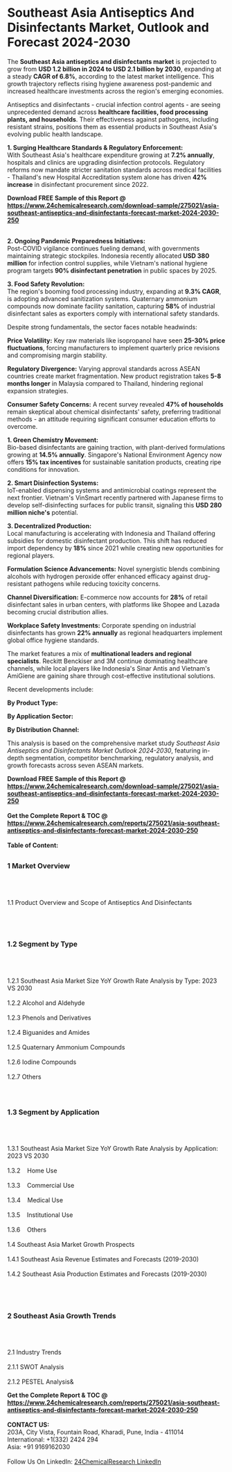<h1>Southeast Asia Antiseptics And Disinfectants Market, Outlook and Forecast 2024-2030</h1><p>The <strong>Southeast Asia antiseptics and disinfectants market</strong> is projected to grow from <strong>USD 1.2 billion in 2024 to USD 2.1 billion by 2030</strong>, expanding at a steady <strong>CAGR of 6.8%</strong>, according to the latest market intelligence. This growth trajectory reflects rising hygiene awareness post-pandemic and increased healthcare investments across the region's emerging economies.</p><p>Antiseptics and disinfectants - crucial infection control agents - are seeing unprecedented demand across <strong>healthcare facilities, food processing plants, and households</strong>. Their effectiveness against pathogens, including resistant strains, positions them as essential products in Southeast Asia's evolving public health landscape.</p><p><strong>1. Surging Healthcare Standards &amp; Regulatory Enforcement:</strong><br>
With Southeast Asia's healthcare expenditure growing at <strong>7.2% annually</strong>, hospitals and clinics are upgrading disinfection protocols. Regulatory reforms now mandate stricter sanitation standards across medical facilities - Thailand's new Hospital Accreditation system alone has driven <strong>42% increase</strong> in disinfectant procurement since 2022.</p><div><b>Download FREE Sample of this Report @ 
            <a href="https://www.24chemicalresearch.com/download-sample/275021/asia-southeast-antiseptics-and-disinfectants-forecast-market-2024-2030-250">
            https://www.24chemicalresearch.com/download-sample/275021/asia-southeast-antiseptics-and-disinfectants-forecast-market-2024-2030-250</a></b></div><br><p><strong>2. Ongoing Pandemic Preparedness Initiatives:</strong><br>
Post-COVID vigilance continues fueling demand, with governments maintaining strategic stockpiles. Indonesia recently allocated <strong>USD 380 million</strong> for infection control supplies, while Vietnam's national hygiene program targets <strong>90% disinfectant penetration</strong> in public spaces by 2025.</p><p><strong>3. Food Safety Revolution:</strong><br>
The region's booming food processing industry, expanding at <strong>9.3% CAGR</strong>, is adopting advanced sanitization systems. Quaternary ammonium compounds now dominate facility sanitation, capturing <strong>58%</strong> of industrial disinfectant sales as exporters comply with international safety standards.</p><p>Despite strong fundamentals, the sector faces notable headwinds:</p><p><strong>Price Volatility:</strong> Key raw materials like isopropanol have seen <strong>25-30% price fluctuations</strong>, forcing manufacturers to implement quarterly price revisions and compromising margin stability.</p><p><strong>Regulatory Divergence:</strong> Varying approval standards across ASEAN countries create market fragmentation. New product registration takes <strong>5-8 months longer</strong> in Malaysia compared to Thailand, hindering regional expansion strategies.</p><p><strong>Consumer Safety Concerns:</strong> A recent survey revealed <strong>47% of households</strong> remain skeptical about chemical disinfectants' safety, preferring traditional methods - an attitude requiring significant consumer education efforts to overcome.</p><p><strong>1. Green Chemistry Movement:</strong><br>
Bio-based disinfectants are gaining traction, with plant-derived formulations growing at <strong>14.5% annually</strong>. Singapore's National Environment Agency now offers <strong>15% tax incentives</strong> for sustainable sanitation products, creating ripe conditions for innovation.</p><p><strong>2. Smart Disinfection Systems:</strong><br>
IoT-enabled dispensing systems and antimicrobial coatings represent the next frontier. Vietnam's VinSmart recently partnered with Japanese firms to develop self-disinfecting surfaces for public transit, signaling this <strong>USD 280 million niche's</strong> potential.</p><p><strong>3. Decentralized Production:</strong><br>
Local manufacturing is accelerating with Indonesia and Thailand offering subsidies for domestic disinfectant production. This shift has reduced import dependency by <strong>18%</strong> since 2021 while creating new opportunities for regional players.</p><p><strong>Formulation Science Advancements:</strong> Novel synergistic blends combining alcohols with hydrogen peroxide offer enhanced efficacy against drug-resistant pathogens while reducing toxicity concerns.</p><p><strong>Channel Diversification:</strong> E-commerce now accounts for <strong>28%</strong> of retail disinfectant sales in urban centers, with platforms like Shopee and Lazada becoming crucial distribution allies.</p><p><strong>Workplace Safety Investments:</strong> Corporate spending on industrial disinfectants has grown <strong>22% annually</strong> as regional headquarters implement global office hygiene standards.</p><p>The market features a mix of <strong>multinational leaders and regional specialists</strong>. Reckitt Benckiser and 3M continue dominating healthcare channels, while local players like Indonesia's Sinar Antis and Vietnam's AmiGiene are gaining share through cost-effective institutional solutions.</p><p>Recent developments include:
</p><p><strong>By Product Type:</strong></p><p><strong>By Application Sector:</strong></p><p><strong>By Distribution Channel:</strong></p><p>This analysis is based on the comprehensive market study <em>Southeast Asia Antiseptics and Disinfectants Market Outlook 2024-2030</em>, featuring in-depth segmentation, competitor benchmarking, regulatory analysis, and growth forecasts across seven ASEAN markets.</p><div><b>Download FREE Sample of this Report @ 
            <a href="https://www.24chemicalresearch.com/download-sample/275021/asia-southeast-antiseptics-and-disinfectants-forecast-market-2024-2030-250">
            https://www.24chemicalresearch.com/download-sample/275021/asia-southeast-antiseptics-and-disinfectants-forecast-market-2024-2030-250</a></b></div><br><div><b>Get the Complete Report & TOC @ 
            <a href="https://www.24chemicalresearch.com/reports/275021/asia-southeast-antiseptics-and-disinfectants-forecast-market-2024-2030-250">
            https://www.24chemicalresearch.com/reports/275021/asia-southeast-antiseptics-and-disinfectants-forecast-market-2024-2030-250</a></b></div><br>
            <b>Table of Content:</b><p><h2><span style="font-size:16px"><strong>1 Market Overview&nbsp;&nbsp; &nbsp;</strong></span></h2><br />
<br />
<p>1.1 Product Overview and Scope of Antiseptics And Disinfectants&nbsp;</p><br />
<br />
<h2><strong><span style="font-size:16px">1.2 Segment by Type&nbsp;&nbsp; &nbsp;</span></strong></h2><br />
<br />
<p>1.2.1 Southeast Asia Market Size YoY Growth Rate Analysis by Type: 2023 VS 2030&nbsp;&nbsp; &nbsp;<br /><br />
1.2.2 Alcohol and Aldehyde&nbsp;&nbsp; &nbsp;<br /><br />
1.2.3 Phenols and Derivatives<br /><br />
1.2.4 Biguanides and Amides<br /><br />
1.2.5 Quaternary Ammonium Compounds<br /><br />
1.2.6 Iodine Compounds<br /><br />
1.2.7 Others<br /><br />
<br />
<h2><span style="font-size:16px"><strong>1.3 Segment by Application&nbsp;&nbsp;</strong></span></h2><br />
<br />
<p>1.3.1 Southeast Asia Market Size YoY Growth Rate Analysis by Application: 2023 VS 2030&nbsp;&nbsp; &nbsp;<br /><br />
1.3.2&nbsp;&nbsp; &nbsp;Home Use<br /><br />
1.3.3&nbsp;&nbsp; &nbsp;Commercial Use<br /><br />
1.3.4&nbsp;&nbsp; &nbsp;Medical Use<br /><br />
1.3.5&nbsp;&nbsp; &nbsp;Institutional Use<br /><br />
1.3.6&nbsp;&nbsp; &nbsp;Others<br /><br />
1.4 Southeast Asia Market Growth Prospects&nbsp;&nbsp; &nbsp;<br /><br />
1.4.1 Southeast Asia Revenue Estimates and Forecasts (2019-2030)&nbsp;&nbsp; &nbsp;<br /><br />
1.4.2 Southeast Asia Production Estimates and Forecasts (2019-2030)&nbsp;&nbsp;</p><br />
<br />
<h2><span style="font-size:16px"><strong>2 Southeast Asia Growth Trends&nbsp;&nbsp; &nbsp;</strong></span></h2><br />
<br />
<p>2.1 Industry Trends&nbsp;&nbsp; &nbsp;<br /><br />
2.1.1 SWOT Analysis&nbsp;&nbsp; &nbsp;<br /><br />
2.1.2 PESTEL Analysis&</p><div><b>Get the Complete Report & TOC @ 
            <a href="https://www.24chemicalresearch.com/reports/275021/asia-southeast-antiseptics-and-disinfectants-forecast-market-2024-2030-250">
            https://www.24chemicalresearch.com/reports/275021/asia-southeast-antiseptics-and-disinfectants-forecast-market-2024-2030-250</a></b></div><br><b>CONTACT US:</b><br>
            203A, City Vista, Fountain Road, Kharadi, Pune, India - 411014<br>
            International: +1(332) 2424 294<br>
            Asia: +91 9169162030 <br><br>
            Follow Us On LinkedIn: <a href="https://www.linkedin.com/company/24chemicalresearch/">24ChemicalResearch LinkedIn</a>